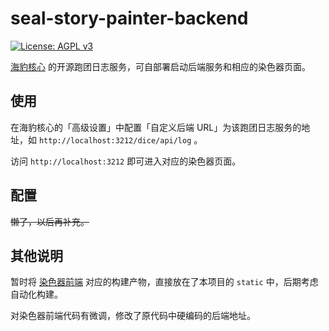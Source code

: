 # seal-story-painter-backend

[![License: AGPL v3](https://img.shields.io/badge/License-AGPL%20v3-blue.svg)](https://www.gnu.org/licenses/agpl-3.0)

[海豹核心](https://github.com/sealdice/sealdice-core) 的开源跑团日志服务，可自部署启动后端服务和相应的染色器页面。

## 使用

在海豹核心的「高级设置」中配置「自定义后端 URL」为该跑团日志服务的地址，如 `http://localhost:3212/dice/api/log` 。

访问 `http://localhost:3212` 即可进入对应的染色器页面。

## 配置

~~懒了，以后再补充。~~

## 其他说明

暂时将 [染色器前端](https://github.com/sealdice/story-painter) 对应的构建产物，直接放在了本项目的 `static` 中，后期考虑自动化构建。

对染色器前端代码有微调，修改了原代码中硬编码的后端地址。
